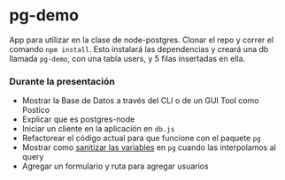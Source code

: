 # pg-demo

App para utilizar en la clase de node-postgres. Clonar el repo y correr el comando `npm install`. Esto instalará las dependencias y creará una db llamada `pg-demo`, con una tabla users, y 5 filas insertadas en ella. 

### Durante la presentación

- Mostrar la Base de Datos a través del CLI o de un GUI Tool como Postico
- Explicar que es postgres-node
- Iniciar un cliente en la aplicación en `db.js`
- Refactorear el código actual para que funcione con el paquete `pg`
- Mostrar como [sanitizar las variables](https://node-postgres.com/features/queries#parameterized-query) en `pg` cuando las interpolamos al query
- Agregar un formulario y ruta para agregar usuarios
